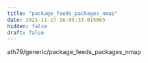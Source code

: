 ```yaml
---
title: "package_feeds_packages_nmap"
date: 2021-11-27 16:05:33.015065
hidden: false
draft: false
---
```


ath79/generic/package_feeds_packages_nmap

